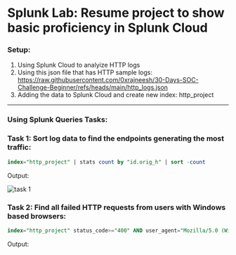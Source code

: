 # Splunk Lab: Resume project to show basic proficiency in Splunk Cloud

### Setup:
1. Using Splunk Cloud to analyize HTTP logs
2. Using this json file that has HTTP sample logs: https://raw.githubusercontent.com/0xrajneesh/30-Days-SOC-Challenge-Beginner/refs/heads/main/http_logs.json
3. Adding the data to Splunk Cloud and create new index: http_project
---
### Using Splunk Queries Tasks:

### Task 1: Sort log data to find the endpoints generating the most traffic:
```sql
index="http_project" | stats count by "id.orig_h" | sort -count
```
Output:

![task 1](https://github.com/user-attachments/assets/4092414f-9d6e-4cff-a3dd-9664a00b8677)

### Task 2: Find all failed HTTP requests from users with Windows based browsers:
```sql
index="http_project" status_code>="400" AND user_agent="Mozilla/5.0 (Windows NT 10.0; Win64; x64)"
```
Output:
